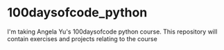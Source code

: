 # 100daysofcode_python
I'm taking Angela Yu's 100daysofcode python course. This repository will contain exercises and projects relating to the course
